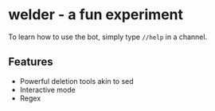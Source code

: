 # welder - a fun experiment

To learn how to use the bot, simply type `//help` in a channel.

## Features
* Powerful deletion tools akin to sed
* Interactive mode
* Regex